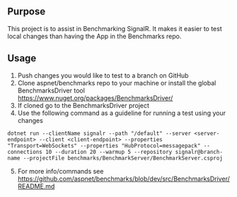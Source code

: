 ## Purpose

This project is to assist in Benchmarking SignalR.
It makes it easier to test local changes than having the App in the Benchmarks repo.

## Usage

1. Push changes you would like to test to a branch on GitHub
2. Clone aspnet/benchmarks repo to your machine or install the global BenchmarksDriver tool https://www.nuget.org/packages/BenchmarksDriver/
3. If cloned go to the BenchmarksDriver project
4. Use the following command as a guideline for running a test using your changes

`dotnet run --clientName signalr --path "/default" --server <server-endpoint> --client <client-endpoint> --properties "Transport=WebSockets" --properties "HubProtocol=messagepack" --connections 10 --duration 20 --warmup 5 --repository signalr@branch-name --projectFile benchmarks/BenchmarkServer/BenchmarkServer.csproj`

5. For more info/commands see https://github.com/aspnet/benchmarks/blob/dev/src/BenchmarksDriver/README.md